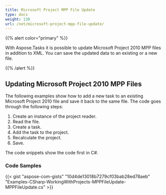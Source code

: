 ```yaml
---
title: Microsoft Project MPP File Update
type: docs
weight: 130
url: /net/microsoft-project-mpp-file-update/
---
```


{{% alert color="primary" %}} 

With Aspose.Tasks it is possible to update Microsoft Project 2010 MPP files in addition to XML. You can save the updated data to an existing or a new file.

{{% /alert %}} 
## **Updating Microsoft Project 2010 MPP Files**
The following examples show how to add a new task to an existing Microsoft Project 2010 file and save it back to the same file. The code goes through the following steps:

1. Create an instance of the project reader.
2. Read the file.
3. Create a task.
4. Add the task to the project.
5. Recalculate the project.
6. Save.

The code snippets show the code first in C#.
### **Code Samples**
{{< gist "aspose-com-gists" "10d4de13018b7279cf03bab28ed78aeb" "Examples-CSharp-WorkingWithProjects-MPPFileUpdate-MPPFileUpdate.cs" >}}
